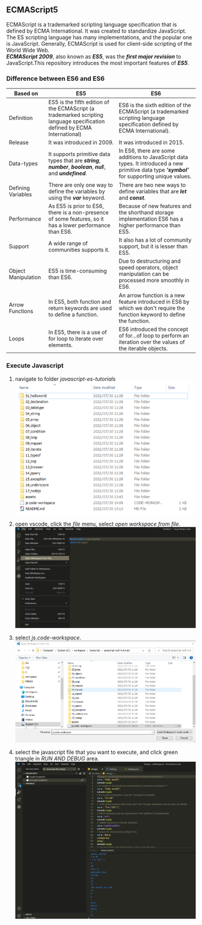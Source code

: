 ## ECMAScript5
ECMAScript is a trademarked scripting language specification that is defined by ECMA International. It was created to standardize JavaScript. The ES scripting language has many implementations, and the popular one is JavaScript. Generally, ECMAScript is used for client-side scripting of the World Wide Web.  
***ECMAScript 2009***, also known as ***ES5***, was the ***first major revision*** to JavaScript.This repository introduces the most important features of ***ES5***.  

### Difference between ES6 and ES6

| Based on                    | ES5                    | ES6 |
| -------------------------- | --------------------------- | -------------------- |
| Definition   | ES5 is the fifth edition of the ECMAScript (a trademarked scripting language specification defined by ECMA International)  | ES6 is the sixth edition of the ECMAScript (a trademarked scripting language specification defined by ECMA International).            |
| Release    | It was introduced in 2009.      | It was introduced in 2015.    |
|Data-types    | It supports primitive data types that are ***string***, ***number***, ***boolean***, ***nul***l, and ***undefined***.       | In ES6, there are some additions to JavaScript data types. It introduced a new primitive data type ***‘symbol’*** for supporting unique values.           |
| Defining Variables    | There are only one way to define the variables by using the ***var*** keyword.      | There are two new ways to define variables that are ***let*** and ***const***.     |
| Performance    | As ES5 is prior to ES6, there is a non-presence of some features, so it has a lower performance than ES6. | Because of new features and the shorthand storage implementation ES6 has a higher performance than ES5.            |
| Support   | A wide range of communities supports it. | It also has a lot of community support, but it is lesser than ES5.     |
| Object Manipulation    | ES5 is time-consuming than ES6.     | Due to destructuring and speed operators, object manipulation can be processed more smoothly in ES6.            |
| Arrow Functions    | In ES5, both function and return keywords are used to define a function.    | An arrow function is a new feature introduced in ES6 by which we don't require the function keyword to define the function.    |
| Loops    | In ES5, there is a use of for loop to iterate over elements.     | ES6 introduced the concept of for...of loop to perform an iteration over the values of the iterable objects.     |

### Execute Javascript
1. navigate to folder _javascript-es-tutorials_
![](/assets/open.png "Difference between ES5 and ES6")

2. open vscode, click the _file_ menu, select _open workspace from file_.
![](/assets/workspace.png "Difference between ES5 and ES6")

3. select _js.code-workspace_.
![](/assets/import.png "Difference between ES5 and ES6")

4. select the javascript file that you want to execute, and click green triangle in _RUN AND DEBUG_ area.
![](/assets/execute.png "Difference between ES5 and ES6")
